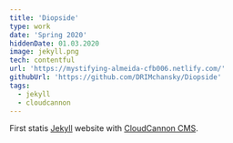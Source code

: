 ```yaml
---
title: 'Diopside'
type: work
date: 'Spring 2020'
hiddenDate: 01.03.2020
image: jekyll.png
tech: contentful
url: 'https://mystifying-almeida-cfb006.netlify.com/'
githubUrl: 'https://github.com/DRIMchansky/Diopside'
tags:
  - jekyll
  - cloudcannon
---
```


First statis [Jekyll](https://jekyllrb.com/) website with [CloudCannon CMS](https://cloudcannon.com/).
